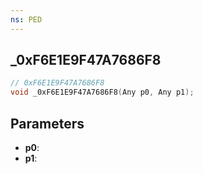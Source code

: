 ```yaml
---
ns: PED
---
```

## _0xF6E1E9F47A7686F8

```c
// 0xF6E1E9F47A7686F8
void _0xF6E1E9F47A7686F8(Any p0, Any p1);
```

## Parameters
* **p0**:
* **p1**:
